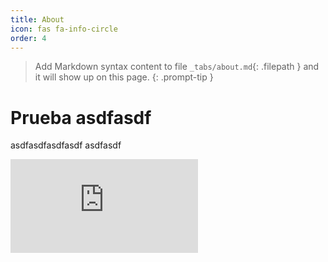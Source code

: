 ```yaml
---
title: About
icon: fas fa-info-circle
order: 4
---
```


> Add Markdown syntax content to file `_tabs/about.md`{: .filepath } and it will show up on this page.
{: .prompt-tip }


# Prueba asdfasdf

asdfasdfasdfasdf
asdfasdf

<iframe src="https://tryhackme.com/api/v2/badges/public-profile?userPublicId=2382695" style='border:none;'></iframe>

